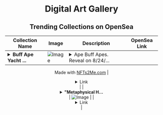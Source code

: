 <div align="center">

# Digital Art Gallery

## Trending Collections on OpenSea

| Collection Name                       | Image                                                                                     | Description                       | OpenSea Link                                                                                          |
|---------------------------------------|-------------------------------------------------------------------------------------------|-----------------------------------|--------------------------------------------------------------------------------------------------------|
| **<details><summary>Buff Ape Yacht ...</summary>Buff Ape Yacht Club</details>** | ![Image](https://i.seadn.io/s/raw/files/944f5cca457d001cb2724172c9850f8a.webp?w=500&auto=format?w=200&auto=format) | <details><summary>Ape Buff Apes. Reveal on 8/24/...</summary>Ape Buff Apes. Reveal on 8/24/23 @ 8:30pm.

Made with [NFTs2Me.com](https://nfts2me.com/)</details> | <details><summary>Link</summary>[Buff Ape Yacht Club](https://opensea.io/collection/buff-ape-yacht-club)</details> |
| **<details><summary>"Metaphysical H...</summary>"Metaphysical Horizons"</details>** | ![Image](https://i.seadn.io/s/raw/files/a8dcb342a1bd6eed880512a56976dd5a.png?w=500&auto=format?w=200&auto=format) |  | <details><summary>Link</summary>["Metaphysical Horizons"](https://opensea.io/collection/metaphysical-horizons)</details> |

</div>